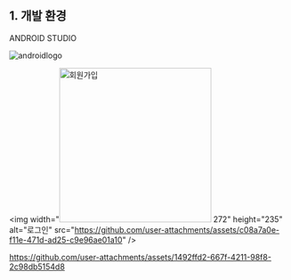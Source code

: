 ## 1. 개발 환경
ANDROID STUDIO

![androidlogo](https://user-images.githubusercontent.com/62701551/85113140-c676f000-b251-11ea-8863-d20db586a409.png)  

<img width="<img width="273" height="277" alt="회원가입" src="https://github.com/user-attachments/assets/0a60c041-8840-4f9c-84d7-de8b37a88365" />
272" height="235" alt="로그인" src="https://github.com/user-attachments/assets/c08a7a0e-f11e-471d-ad25-c9e96ae01a10" />


https://github.com/user-attachments/assets/1492ffd2-667f-4211-98f8-2c98db5154d8
